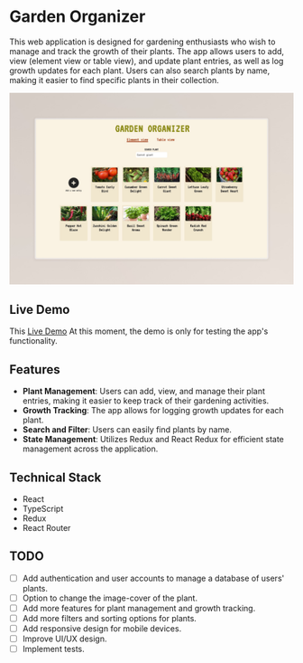 # Garden Organizer
This web application is designed for gardening enthusiasts who wish to manage and track the growth of their plants. The app allows users to add, view (element view or table view), and update plant entries, as well as log growth updates for each plant. Users can also search plants by name, making it easier to find specific plants in their collection.

![Garden Organizer App](/public/garden-organizer.jpeg)

## Live Demo

This [Live Demo](https://garden-organizer.netlify.app/)
At this moment, the demo is only for testing the app's functionality.

## Features

- **Plant Management**: Users can add, view, and manage their plant entries, making it easier to keep track of their gardening activities.
- **Growth Tracking**: The app allows for logging growth updates for each plant.
- **Search and Filter**: Users can easily find plants by name.
- **State Management**: Utilizes Redux and React Redux for efficient state management across the application.

## Technical Stack

- React
- TypeScript 
- Redux
- React Router

## TODO

- [ ] Add authentication and user accounts to manage a database of users' plants.
- [ ] Option to change the image-cover of the plant.
- [ ] Add more features for plant management and growth tracking.
- [ ] Add more filters and sorting options for plants.
- [ ] Add responsive design for mobile devices. 
- [ ] Improve UI/UX design.
- [ ] Implement tests.
